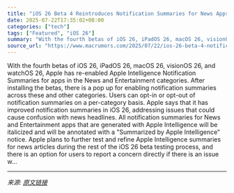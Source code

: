 ```yaml
---
title: "iOS 26 Beta 4 Reintroduces Notification Summaries for News Apps"
date: 2025-07-22T17:35:02+08:00
categories: ["tech"]
tags: ["Featured", "iOS 26"]
summary: "With the fourth betas of iOS 26, iPadOS 26, macOS 26, visionOS 26, and watchOS 26, Apple has re-enabled Apple Intelligence Notification Summaries for apps in the News and Entertainment categories. Aft"
source_url: "https://www.macrumors.com/2025/07/22/ios-26-beta-4-notification-summaries/"
---
```


With the fourth betas of iOS 26, iPadOS 26, macOS 26, visionOS 26, and watchOS 26, Apple has re-enabled Apple Intelligence Notification Summaries for apps in the News and Entertainment categories. After installing the betas, there is a pop up for enabling notification summaries across these and other categories. Users can opt-in or opt-out of notification summaries on a per-category basis. Apple says that it has improved notification summaries in &zwnj;iOS 26&zwnj;, addressing issues that could cause confusion with news headlines. All notification summaries for News and Entertainment apps that are generated with &zwnj;Apple Intelligence&zwnj; will be italicized and will be annotated with a "Summarized by &zwnj;Apple Intelligence&zwnj;" notice. Apple plans to further test and refine &zwnj;Apple Intelligence&zwnj; summaries for news articles during the rest of the &zwnj;iOS 26&zwnj; beta testing process, and there is an option for users to report a concern directly if there is an issue w...

---

*来源: [原文链接](https://www.macrumors.com/2025/07/22/ios-26-beta-4-notification-summaries/)*
